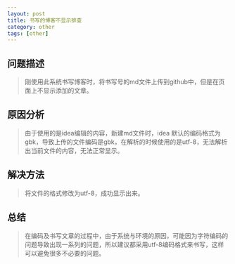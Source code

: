 ```yaml
---
layout: post
title: 书写的博客不显示排查
category: other
tags: [other]
---
```


## 问题描述
   > 刚使用此系统书写博客时，将书写号的md文件上传到github中，但是在页面上不显示添加的文章。

## 原因分析
   > 由于使用的是idea编辑的内容，新建md文件时，idea 默认的编码格式为gbk，导致上传的文件编码是gbk，在解析的时候使用的是utf-8，无法解析出当前文件的内容，无法正常显示。
 
## 解决方法
   > 将文件的格式修改为utf-8，成功显示出来。

## 总结
   > 在编码及书写文章的过程中，由于系统与环境的原因，可能因为字符编码的问题导致出现一系列的问题，所以建议都采用utf-8编码格式来书写，这样可以避免很多不必要的问题。